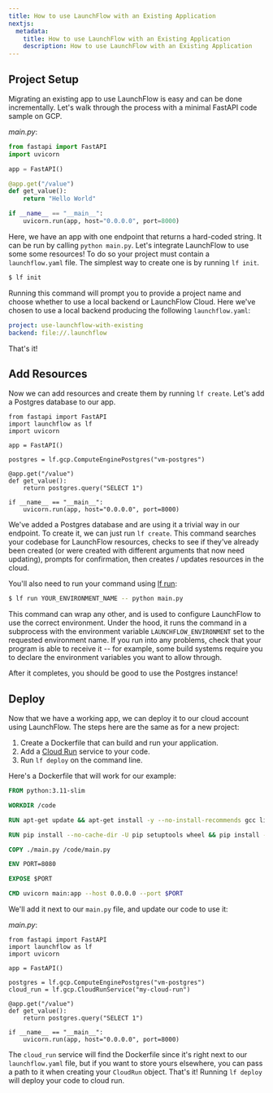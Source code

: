 ```yaml
---
title: How to use LaunchFlow with an Existing Application
nextjs:
  metadata:
    title: How to use LaunchFlow with an Existing Application
    description: How to use LaunchFlow with an Existing Application
---
```


<!-- TODO check that all the code in this work, deploy seems to not -->

## Project Setup

Migrating an existing app to use LaunchFlow is easy and can be done incrementally. Let's walk through the process with a minimal FastAPI code sample on GCP.

_main.py_:
```python
from fastapi import FastAPI
import uvicorn

app = FastAPI()

@app.get("/value")
def get_value():
    return "Hello World"

if __name__ == "__main__":
    uvicorn.run(app, host="0.0.0.0", port=8000)
```

Here, we have an app with one endpoint that returns a hard-coded string. It can be run by calling `python main.py`. Let's integrate LaunchFlow to use some some resources! To do so your project must contain a `launchflow.yaml` file. The simplest way to create one is by running `lf init`.

```bash
$ lf init
```

Running this command will prompt you to provide a project name and choose whether to use a local backend or LaunchFlow Cloud. Here we've chosen to use a local backend producing the following `launchflow.yaml`:

```yaml
project: use-launchflow-with-existing
backend: file://.launchflow
```

That's it!

## Add Resources

Now we can add resources and create them by running `lf create`. Let's add a Postgres database to our app.

```python,1,7+,11+
from fastapi import FastAPI
import launchflow as lf
import uvicorn

app = FastAPI()

postgres = lf.gcp.ComputeEnginePostgres("vm-postgres")

@app.get("/value")
def get_value():
    return postgres.query("SELECT 1")

if __name__ == "__main__":
    uvicorn.run(app, host="0.0.0.0", port=8000)
```

We've added a Postgres database and are using it a trivial way in our endpoint. To create it, we can just run `lf create`. This command searches your codebase for LaunchFlow resources, checks to see if they've already been created (or were created with different arguments that now need updating), prompts for confirmation, then creates / updates resources in the cloud.

You'll also need to run your command using [lf run](/reference/cli#lf-run):

```bash
$ lf run YOUR_ENVIRONMENT_NAME -- python main.py
```

This command can wrap any other, and is used to configure LaunchFlow to use the correct environment. Under the hood, it runs the command in a subprocess with the environment variable `LAUNCHFLOW_ENVIRONMENT` set to the requested environment name. If you run into any problems, check that your program is able to receive it -- for example, some build systems require you to declare the environment variables you want to allow through.

After it completes, you should be good to use the Postgres instance!

## Deploy

Now that we have a working app, we can deploy it to our cloud account using LaunchFlow. The steps here are the same as for a new project:

1. Create a Dockerfile that can build and run your application.
1. Add a [Cloud Run](/reference/gcp-services/cloud-run) service to your code.
1. Run `lf deploy` on the command line.

Here's a Dockerfile that will work for our example:

```Dockerfile
FROM python:3.11-slim

WORKDIR /code

RUN apt-get update && apt-get install -y --no-install-recommends gcc libpq-dev && apt-get clean && rm -rf /var/lib/apt/lists/*

RUN pip install --no-cache-dir -U pip setuptools wheel && pip install --no-cache-dir launchflow[gcp] fastapi uvicorn

COPY ./main.py /code/main.py

ENV PORT=8080

EXPOSE $PORT

CMD uvicorn main:app --host 0.0.0.0 --port $PORT
```

We'll add it next to our `main.py` file, and update our code to use it:

_main.py_:

```python,1,8+
from fastapi import FastAPI
import launchflow as lf
import uvicorn

app = FastAPI()

postgres = lf.gcp.ComputeEnginePostgres("vm-postgres")
cloud_run = lf.gcp.CloudRunService("my-cloud-run")

@app.get("/value")
def get_value():
    return postgres.query("SELECT 1")

if __name__ == "__main__":
    uvicorn.run(app, host="0.0.0.0", port=8000)
```

The `cloud_run` service will find the Dockerfile since it's right next to our `launchflow.yaml` file, but if you want to store yours elsewhere, you can pass a path to it when creating your `CloudRun` object. That's it! Running `lf deploy` will deploy your code to cloud run.
